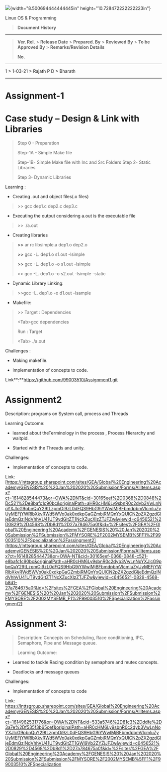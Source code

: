 ![](media/image1.jpeg){width="8.500694444444445in"
height="10.728472222222223in"}

Linux OS & Programming

> **Document History**

  ------------------------------------------------------------------------------------------------------------------------------------------
  > **Ver. Rel.**   > **Release Date**   > **Prepared. By**   > **Reviewed By**   > **To be Approved By**   > **Remarks/Revision Details**
  >                                                                                                         
  > **No.**                                                                                                 
  ----------------- -------------------- -------------------- ------------------- ------------------------- --------------------------------
  1                 > 1-03-21            > Rajath P D         > Bharath                                     

                                                                                                            

                                                                                                            

                                                                                                            

                                                                                                            
  ------------------------------------------------------------------------------------------------------------------------------------------

<span id="_Toc65876679" class="anchor"><span id="_bookmark0" class="anchor"></span></span>
==========================================================================================

Assignment-1
============

<span id="_bookmark1" class="anchor"><span id="_Toc65877219" class="anchor"></span></span>Case study – Design & Link with Libraries
===================================================================================================================================

> Step 0 - Preparation
>
> Step-1A - Simple Make file
>
> Step-1B- Simple Make file with Inc and Src Folders Step 2- Static
> Libraries
>
> Step 3- Dynamic Libraries

<span id="_bookmark2" class="anchor"></span>

<span id="_bookmark3" class="anchor"></span>Learning :

-   Creating .out and object files(.o files)

> &gt;&gt; gcc dep1.c dep2.c dep3.c

-   Executing the output considering a.out is the executable file

> &gt;&gt; ./a.out

-   Creating libraries

> **&gt;&gt;** ar rc libsimple.a dep1.o dep2.o
>
> **&gt;&gt;** gcc -L. dep1.o s1.out -lsimple
>
> **&gt;&gt;** gcc -L. dep1.o -o s1.out -lsimple
>
> &gt;&gt; gcc -L. dep1.o -o s2.out -lsimple -static

-   Dynamic Library Linking:

> &gt;&gt;gcc -L. dep1.o -o d1.out -lsample

-   Makefile:

> &gt;&gt; Target : Dependencies
>
> &lt;Tab&gt;gcc dependencies
>
> Run : Target
>
> &lt;Tab&gt; ./a.out

Challenges :

-   Making makefile.

-   Implementation of concepts to code.

Link**:**<https://github.com/99003510/Assignment1.git>

<span id="_bookmark4" class="anchor"><span id="_Toc65877220" class="anchor"></span></span>Assignment2
=====================================================================================================

Description: programs on System call, process and Threads

Learning Outcome:

-   learned about theTerminology in the process , Process Hierarchy
    and waitpid.

-   Started with the Threads and unity.

Challenges:

-   Implementation of concepts to code.

Link:
[https://lnttsgroup.sharepoint.com/sites/GEA/Global%20Engineering%20Academy/GENESIS%20%20Jan%202020%20Submission/Forms/AllItems.aspx?ct=1614828544473&or=OWA%2DNT&cid=30165eef%2D0368%2D0848%2Dc521%2De8bafc1c90bc&originalPath=aHR0cHM6Ly9sbnR0c2dyb3VwLnNoYXJlcG9pbnQuY29tLzpmOi9zL0dFQS9HbG9iYWwlMjBFbmdpbmVlcmluZyUyMEFjYWRlbXkvRWd5WVo0ak0xdkpGaGZmbjRMQnYxQUlCN2pZX2gzdGljeEdmQzlNdVhhVU41UT9ydGltZT1NcXZucXIzZTJFZw&viewid=c6456521%2D0829%2D4568%2Db8d1%2D27a784675a0f&id=%2Fsites%2FGEA%2FGlobal%20Engineering%20Academy%2FGENESIS%20%20Jan%202020%20Submission%2FSubmission%2FMYSORE%2F2002MYSEMB%5FF1%2F99003510%2FSpecialization%2Fassingment2](https://lnttsgroup.sharepoint.com/sites/GEA/Global%20Engineering%20Academy/GENESIS%20%20Jan%202020%20Submission/Forms/AllItems.aspx?ct=1614828544473&or=OWA-NT&cid=30165eef-0368-0848-c521-e8bafc1c90bc&originalPath=aHR0cHM6Ly9sbnR0c2dyb3VwLnNoYXJlcG9pbnQuY29tLzpmOi9zL0dFQS9HbG9iYWwlMjBFbmdpbmVlcmluZyUyMEFjYWRlbXkvRWd5WVo0ak0xdkpGaGZmbjRMQnYxQUlCN2pZX2gzdGljeEdmQzlNdVhhVU41UT9ydGltZT1NcXZucXIzZTJFZw&viewid=c6456521-0829-4568-b8d1-27a784675a0f&id=%2Fsites%2FGEA%2FGlobal%20Engineering%20Academy%2FGENESIS%20%20Jan%202020%20Submission%2FSubmission%2FMYSORE%2F2002MYSEMB_F1%2F99003510%2FSpecialization%2Fassingment2)

Assignment 3:
=============

> Description: Concepts on Scheduling, Race conditioning, IPC,
> Semaphore, Pipe and Message queue.
>
> Learning Outcome:

-   Learned to tackle Racing condition by semaphore and mutex concepts.

-   Deadlocks and message queues

Challenges:

-   Implementation of concepts to code

Link:
<https://lnttsgroup.sharepoint.com/sites/GEA/Global%20Engineering%20Academy/GENESIS%20%20Jan%202020%20Submission/Forms/AllItems.aspx?ct=1614962531776&or=OWA%2DNT&cid=533a5746%2D81c3%2Dddfe%2D3a7e%2Df535f3b65cef&originalPath=aHR0cHM6Ly9sbnR0c2dyb3VwLnNoYXJlcG9pbnQuY29tLzpmOi9zL0dFQS9HbG9iYWwlMjBFbmdpbmVlcmluZyUyMEFjYWRlbXkvRWd5WVo0ak0xdkpGaGZmbjRMQnYxQUlCN2pZX2gzdGljeEdmQzlNdVhhVU41UT9ydGltZT1GWl9Vb2ZYZjJFZw&viewid=c6456521%2D0829%2D4568%2Db8d1%2D27a784675a0f&id=%2Fsites%2FGEA%2FGlobal%20Engineering%20Academy%2FGENESIS%20%20Jan%202020%20Submission%2FSubmission%2FMYSORE%2F2002MYSEMB%5FF1%2F99003510%2FSpecialization>
